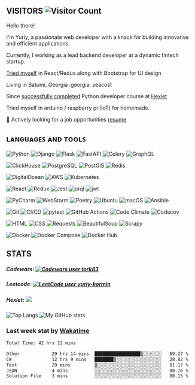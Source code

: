 <!-- ![](https://visitor-badge.glitch.me/badge?page_id=yuriy-kormin.yuriy.kormin) -->
## VISITORS ![Visitor Count](https://profile-counter.glitch.me/yuriy-kormin/count.svg?label=visitors&style=plastic)

Hello there! 

I'm Yuriy, a passionate web developer with a knack for building innovative and efficient applications. 

Currently, I working as a lead backend developer at a dynamic fintech startup.

<a href="https://github.com/yuriy-kormin/graphene_react">Tried myself</a> in React/Redux along with Bootstrap for UI design

<p>Living in Batumi, Georgia :georgia: seacost
<p>
Since <a href="https://ru.hexlet.io/u/tork">successfully completed</a> Python developer course at <a href ="https://ru.hexlet.io">Hexlet</a> <p>

Tried myself in arduino / raspberry pi (IoT) for homemade.
  

  
🔭 Actively looking for a job opportunities <a href="https://github.com/yuriy-kormin/yuriy-kormin/blob/main/resume_Kormin_.pdf">resume</a>

  
## ʟᴀɴɢᴜᴀɢᴇꜱ ᴀɴᴅ ᴛᴏᴏʟꜱ

![Python](https://img.shields.io/badge/-Python-3776AB?style=plastic&logo=python&logoColor=white)
![Django](https://img.shields.io/badge/-Django-092E20?logo=django&?style=plastic&logoColor=white)
![Flask](https://img.shields.io/badge/flask-%23FFFFFF.svg?style=plastic&logo=flask&logoColor=black)
![FastAPI](https://img.shields.io/badge/FastAPI-009485.svg?logo=fastapi&logoColor=white)
![Celery](https://img.shields.io/badge/-Celery-37814A?logo=celery&style=plastic&logoColor=white)
![GraphQL](https://img.shields.io/badge/-GraphQL-E10098?style=plastic&logo=graphql&logoColor=white)

![ClickHouse](https://img.shields.io/badge/-ClickHouse-FDEE00?logo=clickhouse&style=plastic&logoColor=000000)
![PostgreSQL](https://img.shields.io/badge/-PostgreSQL-4169E1?logo=postgresql&style=plastic&logoColor=white)
![PostGIS](https://img.shields.io/badge/-PostGIS-4169E1?logo=postgis&style=plastic&logoColor=white)
![Redis](https://img.shields.io/badge/-Redis-DC382D?style=plastic&logo=redis&logoColor=white)

![DigitalOcean](https://img.shields.io/badge/-DigitalOcean-0080FF?logo=digitalocean&style=for-the-badge&logoColor=white&logoSize=100)
![AWS](https://img.shields.io/badge/AWS-%23FF9900.svg?logo=amazon-web-services&style=for-the-badge&logoColor=white&logoSize=100)
![Kubernetes](https://img.shields.io/badge/Kubernetes-326CE5?logo=kubernetes&logoColor=fff&style=for-the-badge)

![React](https://img.shields.io/badge/-React-blue?style=plastic&logo=react&logoColor=white)
![Redux](https://img.shields.io/badge/-Redux-purple?style=plastic&logo=redux&logoColor=white)
![Jest](https://img.shields.io/badge/-Jest-red?style=plastic&logo=jest&logoColor=white)
![urql](https://img.shields.io/badge/-urql-blueviolet?style=plastic&logo=graphql&logoColor=white)
![jwt](https://img.shields.io/badge/-jwt-green?style=plastic&logo=json-web-tokens&logoColor=white)

![PyCharm](https://img.shields.io/badge/pycharm-%23000.svg?style=plastic&logo=pycharm&color=brightgreen)
![WebStorm](https://img.shields.io/badge/-WebStorm-blue?logo=webstorm&logoColor=white)
![Poetry](https://img.shields.io/badge/poetry-%231A1A1A.svg?style=plastic&logo=python&logoColor=white)
![Ubuntu](https://img.shields.io/badge/-Ubuntu-E95420?logo=ubuntu&style=plastic&logoColor=white)
![macOS](https://img.shields.io/badge/macOS-000000?logo=apple&logoColor=F0F0F0&style=plastic)
![Ansible](https://img.shields.io/badge/-Ansible-EE0000?logo=ansible&style=plastic&logoColor=white)

![Git](https://img.shields.io/badge/Git-F05032?logo=git&logoColor=fff&style=plastic)
![CI/CD](https://img.shields.io/badge/CI/CD-%23323330.svg?style=plastic&logo=dev.to&logoColor=white)
![pytest](https://img.shields.io/badge/pytest-%2300A3E0.svg?style=plastic&logo=pytest&logoColor=white)
![GitHub Actions](https://img.shields.io/badge/github_actions-%232088FF.svg?style=plastic&logo=github-actions&logoColor=white)
![Code Climate](https://img.shields.io/badge/code_climate-%233776AB.svg?style=plastic&logo=code-climate&logoColor=white)
![Codecov](https://img.shields.io/badge/Codecov-F01F7A?logo=codecov&logoColor=fff&style=plastic)
  
![HTML](https://img.shields.io/badge/-HTML-E34F26?logo=html5&style=plastic&logoColor=white)
![CSS](https://img.shields.io/badge/-CSS-1572B6?logo=css3&style=plastic&logoColor=white)
![Requests](https://img.shields.io/badge/-Requests-0087EA?logo=requests&style=plastic&logoColor=white)
![BeautifulSoup](https://img.shields.io/badge/-BeautifulSoup-59666C?logo=beautifulsoup&style=plastic&logoColor=white)
![Scrapy](https://img.shields.io/badge/-Scrapy-000000?style=plastic&logo=scrapy&logoColor=white)
 
![Docker](https://img.shields.io/badge/-Docker-2496ED?logo=docker&style=plastic&logoColor=white)
![Docker Compose](https://img.shields.io/badge/docker_compose-%232496ED.svg?style=plastic&logo=docker&logoColor=white)
![Docker Hub](https://img.shields.io/badge/docker_hub-%230db7ed.svg?style=plastic&logo=docker&logoColor=white)

## STATS
##### Codewars: [![Codewars user tork83](https://www.codewars.com/users/tork83/badges/micro)](https://www.codewars.com/users/tork83)


##### Leetcode:   [![LeetCode user yuriy-kormin](https://img.shields.io/badge/dynamic/json?style=social&labelColor=black&color=%23ffa116&label=Solved&query=solvedOverTotal&url=https%3A%2F%2Fleetcode-badge.vercel.app%2Fapi%2Fusers%2Fyuriy-kormin&logo=leetcode&logoColor=yellow)](https://leetcode.com/yuriy-kormin/)


##### Hexlet: [![](https://img.shields.io/badge/Hexlet-116EF5.svg?style=for-the-badge&logo=Hexlet&logoColor=white)](https://ru.hexlet.io/u/tork)


![Top Langs](https://github-readme-stats.vercel.app/api/top-langs/?username=yuriy-kormin&theme=transparent&layout=compact&hide_border=true)
![My GitHub stats](https://github-readme-stats.vercel.app/api?username=yuriy-kormin&show_icons=true&hide_title=true&layout=compact&theme=transparent&hide_border=true&)

### Last week stat by [Wakatime](https://wakatime.com/)
<!--START_SECTION:waka-->

```txt
Total Time: 42 hrs 12 mins

Other            29 hrs 14 mins  █████████████████▒░░░░░░░   69.27 %
C#               12 hrs 9 mins   ███████▒░░░░░░░░░░░░░░░░░   28.82 %
Text             29 mins         ▒░░░░░░░░░░░░░░░░░░░░░░░░   01.17 %
JSON             4 mins          ░░░░░░░░░░░░░░░░░░░░░░░░░   00.16 %
Solution File    3 mins          ░░░░░░░░░░░░░░░░░░░░░░░░░   00.15 %
```

<!--END_SECTION:waka-->

